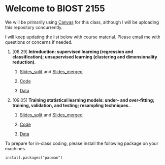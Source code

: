 # Welcome to BIOST 2155

We will be primarily using [Canvas](https://canvas.pitt.edu/courses/324229/pages/welcome-to-biost-2155-introductory-statistical-learning-for-health-sciences) for this class, although I will be uploading this repository concurrently.

I will keep updating the list below with course material. Please [email](soumik@pitt.edu) me with questions or concerns if needed.

1.  [08.29] **Introduction: supervised learning (regression and classification); unsupervised learning (clustering and dimensionality reduction)**.

    1.  [Slides_split](https://github.com/soumikp/2025_sl4hds/blob/main/class1/slides_split.pdf) and [Slides_merged](https://github.com/soumikp/2025_sl4hds/blob/main/class1/slides_merged.pdf)

    2.  [Code](https://github.com/soumikp/2025_sl4hds/tree/main/class1/code)

    3.  [Data](https://github.com/soumikp/2025_sl4hds/tree/main/class1/data)
    
2.  [09.05] **Training statistical learning models: under- and over-fitting; training, validation, and testing; resampling techniques.**.

    1.  [Slides_split](https://github.com/soumikp/2025_sl4hds/blob/main/class2/slides_split.pdf) and [Slides_merged](https://github.com/soumikp/2025_sl4hds/blob/main/class2/slides_merged.pdf)

    2.  [Code](https://github.com/soumikp/2025_sl4hds/tree/main/class2/code)

    3.  [Data](https://github.com/soumikp/2025_sl4hds/tree/main/class2/data)    

To prepare for in-class coding, please install the following package on your machines.

```{r}
install.packages("pacman")
```
